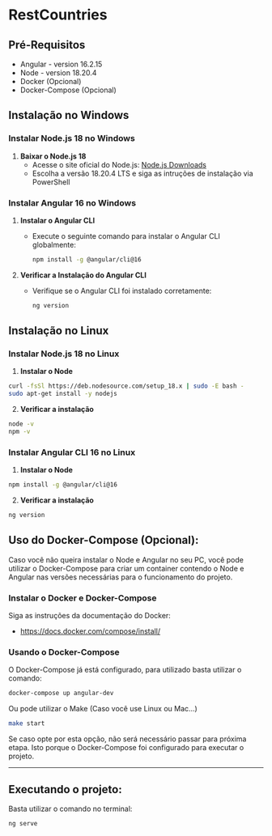 # RestCountries

## Pré-Requisitos

  - Angular - version 16.2.15 
  - Node - version 18.20.4
  - Docker (Opcional)
  - Docker-Compose (Opcional)

## Instalação no Windows

### Instalar Node.js 18 no Windows

1. **Baixar o Node.js 18**
   - Acesse o site oficial do Node.js: [Node.js Downloads](https://nodejs.org/en/download/)
   - Escolha a versão 18.20.4 LTS e siga as intruções de instalação via PowerShell
  
### Instalar Angular 16 no Windows

1. **Instalar o Angular CLI**
   - Execute o seguinte comando para instalar o Angular CLI globalmente:

     ```bash
     npm install -g @angular/cli@16
     ```

2. **Verificar a Instalação do Angular CLI**
   - Verifique se o Angular CLI foi instalado corretamente:

     ```bash
     ng version
     ```

## Instalação no Linux

### Instalar Node.js 18 no Linux

1. **Instalar o Node**

  ```bash
  curl -fsSl https://deb.nodesource.com/setup_18.x | sudo -E bash -
  sudo apt-get install -y nodejs
  ```

2. **Verificar a instalação**

  ```bash
  node -v
  npm -v
  ```

### Instalar Angular CLI 16 no Linux

1. **Instalar o Node**

  ```bash
  npm install -g @angular/cli@16
  ```

2. **Verificar a instalação**

  ```bash
  ng version
  ```

## Uso do Docker-Compose (Opcional):

Caso você não queira instalar o Node e Angular no seu PC, você pode utilizar o Docker-Compose para criar um container contendo o Node e Angular nas versões necessárias para o funcionamento do projeto.

### Instalar o Docker e Docker-Compose

  Siga as instruções da documentação do Docker:

 - https://docs.docker.com/compose/install/

### Usando o Docker-Compose

  O Docker-Compose já está configurado, para utilizado basta utilizar o comando:

  ```bash
  docker-compose up angular-dev
  ```
  Ou pode utilizar o Make (Caso você use Linux ou Mac...)
  
 ```bash
 make start
 ```

  Se caso opte por esta opção, não será necessário passar para próxima etapa. Isto porque o Docker-Compose foi configurado    para executar o projeto.

----

## Executando o projeto:

  Basta utilizar o comando no terminal:

```bash
ng serve
```

